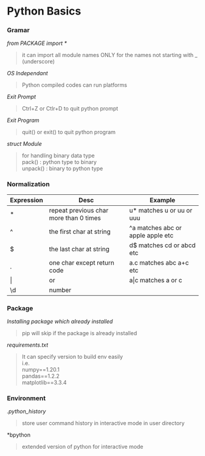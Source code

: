 # Python Basics 
### Gramar
*from PACKAGE import \**
> it can import all module names ONLY for the names not starting with _ (underscore)

*OS Independant*
> Python compiled codes can run platforms

*Exit Prompt*
> Ctrl+Z or Ctlr+D to quit python prompt

*Exit Program*
> quit() or exit() to quit python program

*struct Module*
> for handling binary data type<br>
> pack()   : python type to binary<br>
> unpack() : binary to python type

### Normalization
|Expression|Desc|Example|
|---|---|---|
|*| repeat previous char more than 0 times|u\* matches u or uu or uuu 
|^| the first char at string|\^a matches abc or apple apple etc
|$| the last char at string|d\$ matches cd or abcd etc
|.| one char except return code|a.c matches abc a+c etc
|\|| or|a\|c matches a or c 
|\\d| number|


### Package
*Installing package which already installed*
> pip will skip if the package is already installed

*requirements.txt*
> It can specify version to build env easily<br>
> i.e.<br>
> numpy==1.20.1 <br>
> pandas==1.2.2 <br>
> matplotlib==3.3.4 <br>

### Environment
*.python_history*
> store user command history in interactive mode in user directory

*bpython
> extended version of python for interactive mode






